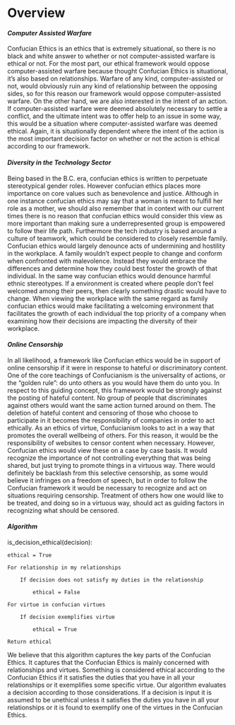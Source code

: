 # __Overview__
#### *Computer Assisted Warfare*
Confucian Ethics is an ethics that is extremely situational, so there is no black and white answer to whether or not computer-assisted warfare is ethical or not. For the most part, our ethical framework would oppose computer-assisted warfare because thought Confucian Ethics is situational, it’s also based on relationships. Warfare of any kind, computer-assisted or not, would obviously ruin any kind of relationship between the opposing sides, so for this reason our framework would oppose computer-assisted warfare. On the other hand, we are also interested in the intent of an action. If computer-assisted warfare were deemed absolutely necessary to settle a conflict, and the ultimate intent was to offer help to an issue in some way, this would be a situation where computer-assisted warfare was deemed ethical. Again, it is situationally dependent where the intent of the action is the most important decision factor on whether or not the action is ethical according to our framework.

#### *Diversity in the Technology Sector*
Being based in the B.C. era, confucian ethics is written to perpetuate stereotypical gender roles. However confucian ethics places more importance on core values such as benevolence and justice. Although in one instance confucian ethics may say that a woman is meant to fulfill her role as a mother, we should also remember that in context with our current times there is no reason that confucian ethics would consider this view as more important than making sure a underrepresented group is empowered to follow their life path. Furthermore the tech industry is based around a culture of teamwork, which could be considered to closely resemble family. Confucian ethics would largely denounce acts of undermining and hostility in the workplace. A family wouldn’t expect people to change and conform when confronted with malevolence. Instead they would embrace the differences and determine how they could best foster the growth of that individual. In the same way confucian ethics would denounce harmful ethnic stereotypes. If a environment is created where people don’t feel welcomed among their peers, then clearly something drastic would have to change. When viewing the workplace with the same regard as family confucian ethics would make facilitating a welcoming environment that facilitates the growth of each individual the top priority of a company when examining how their decisions are impacting the diversity of their workplace.  

#### *Online Censorship*
In all likelihood, a framework like Confucian ethics would be in support of online censorship if it were in response to hateful or discriminatory content. One of the core teachings of Confucianism is the universality of actions, or the “golden rule”: do unto others as you would have them do unto you. In respect to this guiding concept, this framework would be strongly against the posting of hateful content. No group of people that discriminates against others would want the same action turned around on them. The deletion of hateful content and censoring of those who choose to participate in it becomes the responsibility of companies in order to act ethically. As an ethics of virtue, Confucianism looks to act in a way that promotes the overall wellbeing of others. For this reason, it would be the responsibility of websites to censor content when necessary. However, Confucian ethics would view these on a case by case basis. It would recognize the importance of not controlling everything that was being shared, but just trying to promote things in a virtuous way. There would definitely be backlash from this selective censorship, as some would believe it infringes on a freedom of speech, but in order to follow the Confucian framework it would be necessary to recognize and act on situations requiring censorship. Treatment of others how one would like to be treated, and doing so in a virtuous way, should act as guiding factors in recognizing what should be censored.

#### *Algorithm*

  is_decision_ethical(decision):

  	ethical = True

    For relationship in my relationships

    	If decision does not satisfy my duties in the relationship

    		ethical = False

    For virtue in confucian virtues

    	If decision exemplifies virtue

    		ethical = True

    Return ethical

We believe that this algorithm captures the key parts of the Confucian Ethics. It captures that the Confucian Ethics is mainly concerned with relationships and virtues. Something is considered ethical according to the Confucian Ethics if it satisfies the duties that you have in all your relationships or it exemplifies some specific virtue. Our algorithm evaluates a decision according to those considerations. If a decision is input it is assumed to be unethical unless it satisfies the duties you have in all your relationships or it is found to exemplify one of the virtues in the Confucian Ethics.
